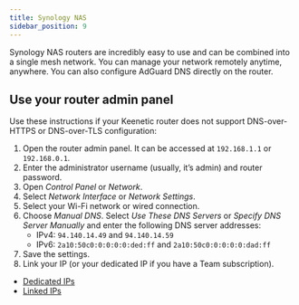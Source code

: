 ```yaml
---
title: Synology NAS
sidebar_position: 9
---
```


Synology NAS routers are incredibly easy to use and can be combined into a single mesh network. You can manage your network remotely anytime, anywhere. You can also configure AdGuard DNS directly on the router.

## Use your router admin panel

Use these instructions if your Keenetic router does not support DNS-over-HTTPS or DNS-over-TLS configuration:

1. Open the router admin panel. It can be accessed at `192.168.1.1` or `192.168.0.1`.
2. Enter the administrator username (usually, it’s admin) and router password.
3. Open _Control Panel_ or _Network_.
4. Select _Network Interface_ or _Network Settings_.
5. Select your Wi-Fi network or wired connection.
6. Choose _Manual DNS_. Select _Use These DNS Servers_ or _Specify DNS Server Manually_ and enter the following DNS server addresses:
   - IPv4: `94.140.14.49` and `94.140.14.59`
   - IPv6: `2a10:50c0:0:0:0:0:ded:ff` and `2a10:50c0:0:0:0:0:dad:ff`
7. Save the settings.
8. Link your IP (or your dedicated IP if you have a Team subscription).

- [Dedicated IPs](/private-dns/connect-devices/other-options/dedicated-ip.md)
- [Linked IPs](private-dns/connect-devices/other-options/linked-ip.md)
